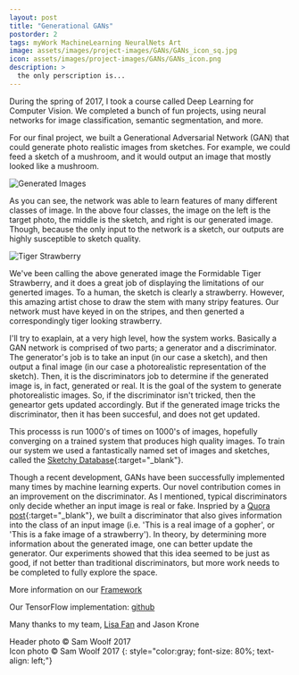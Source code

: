 ```yaml
---
layout: post
title: "Generational GANs"
postorder: 2
tags: myWork MachineLearning NeuralNets Art
image: assets/images/project-images/GANs/GANs_icon_sq.jpg
icon: assets/images/project-images/GANs/GANs_icon.png
description: >
  the only perscription is...
---
```

During the spring of 2017, I took a course called Deep Learning for Computer Vision. We completed a bunch of fun projects, using neural networks for image classification, semantic segmentation, and more. 

For our final project, we built a Generational Adversarial Network (GAN) that could generate photo realistic images from sketches. For example, we could feed a sketch of a mushroom, and it would output an image that mostly looked like a mushroom. 

![Generated Images](../assets/images/project-images/GANs/goodimages.png)

As you can see, the network was able to learn features of many different classes of image. In the above four classes, the image on the left is the target photo, the middle is the sketch, and right is our generated image. Though, because the only input to the network is a sketch, our outputs are highly susceptible to sketch quality. 

![Tiger Strawberry](../assets/images/project-images/GANs/tigerstrawberry.png)

We've been calling the above generated image the Formidable Tiger Strawberry, and it does a great job of displaying the limitations of our generted images. To a human, the sketch is clearly a strawberry. However, this amazing artist chose to draw the stem with many stripy features. Our network must have keyed in on the stripes, and then generted a correspondingly tiger looking strawberry. 

I'll try to exaplain, at a very high level, how the system works. Basically a GAN network is comprised of two parts; a generator and a discriminator. The generator's job is to take an input (in our case a sketch), and then output a final image (in our case a photorealistic representation of the sketch). Then, it is the discriminators job to determine if the generated image is, in fact, generated or real. It is the goal of the system to generate photorealistic images. So, if the discriminator isn't tricked, then the geneartor gets updated accordingly. But if the generated image tricks the discriminator, then it has been succesful, and does not get updated. 

This processs is run 1000's of times on 1000's of images, hopefully converging on a trained system that produces high quality images. To train our system we used a fantastically named set of images and sketches, called the [Sketchy Database](http://sketchy.eye.gatech.edu/){:target="_blank"}. 

Though a recent development, GANs have been successfully implemented many times by machine learning experts. Our novel contribution comes in an improvement on the discriminator. As I mentioned, typical discriminators only decide whether an input image is real or fake. Inspried by a [Quora post](https://www.quora.com/Can-Generative-Adversarial-networks-use-multi-class-labels){:target="_blank"}, we built a discriminator that also gives information into the class of an input image (i.e. 'This is a real image of a gopher', or 'This is a fake image of a strawberry'). In theory, by determining more information about the generated image, one can better update the generator. Our experiments showed that this idea seemed to be just as good, if not better than traditional discriminators, but more work needs to be completed to fully explore the space. 

More information on our [Framework](https://affinelayer.com/pix2pix/)

Our TensorFlow implementation: [github](https://github.com/swoolf/sketchgan2)

Many thanks to my team, [Lisa Fan](mailto:lisafan38@gmail.com) and Jason Krone

Header photo &copy; Sam Woolf 2017<br>
Icon photo &copy; Sam Woolf 2017
{: style="color:gray; font-size: 80%; text-align: left;"}